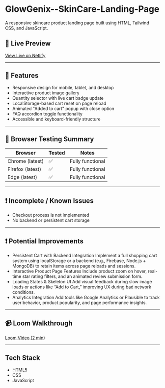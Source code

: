 # GlowGenix--SkinCare-Landing-Page

A responsive skincare product landing page built using HTML, Tailwind CSS, and JavaScript.

## 🚀 Live Preview

[View Live on Netlify](https://glow-genix-498f4d.netlify.app/)  

---

## 📌 Features

- Responsive design for mobile, tablet, and desktop
- Interactive product image gallery
- Quantity selector with live cart badge update
- LocalStorage-based cart reset on page reload
- Animated "Added to cart" popup with close option
- FAQ accordion toggle functionality
- Accessible and keyboard-friendly structure

---

## 🧪 Browser Testing Summary

| Browser         | Tested   | Notes           |
|-----------------|----------|-----------------|
| Chrome (latest) | ✅      | Fully functional |
| Firefox (latest)| ✅      | Fully functional |
| Edge (latest)   | ✅      | Fully functional |


---

## ❗ Incomplete / Known Issues

- Checkout process is not implemented
- No backend or persistent cart storage

---

## ❗ Potential Improvements

- Persistent Cart with Backend Integration
  Implement a full shopping cart system using localStorage or a backend (e.g., Firebase, Node.js + MongoDB) to retain items across page reloads and sessions.
- Interactive Product Page Features
  Include product zoom on hover, real-time star rating filters, and an animated review submission form.
- Loading States & Skeleton UI
  Add visual feedback during slow image loads or actions like “Add to Cart,” improving UX during bad network conditions.
- Analytics Integration
  Add tools like Google Analytics or Plausible to track user behavior, product popularity, and page performance insights.

---

## 📹 Loom Walkthrough

[Loom Video (2 min)](https://www.loom.com/share/ed3192614267401886dd24f49b9fb7ae?sid=76f58212-5fce-453d-890d-75f5f8719de9)  


---

##  Tech Stack

- HTML5
- CSS
- JavaScript

